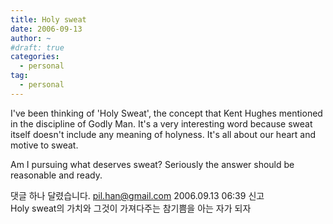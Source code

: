 ```yaml
---
title: Holy sweat
date: 2006-09-13
author: ~
#draft: true
categories:
  - personal
tag:
  - personal
---
```




I've been thinking of 'Holy Sweat', the concept that Kent Hughes mentioned in the discipline of Godly Man. It's a very interesting word because sweat itself doesn't include any meaning of holyness. It's all about our heart and motive to sweat.

Am I pursuing what deserves sweat?
Seriously the answer should be reasonable and ready.



 댓글 하나 달렸습니다.
 pil.han@gmail.com 2006.09.13 06:39 신고   
Holy sweat의 가치와 그것이 가져다주는 참기쁨을 아는 자가 되자




